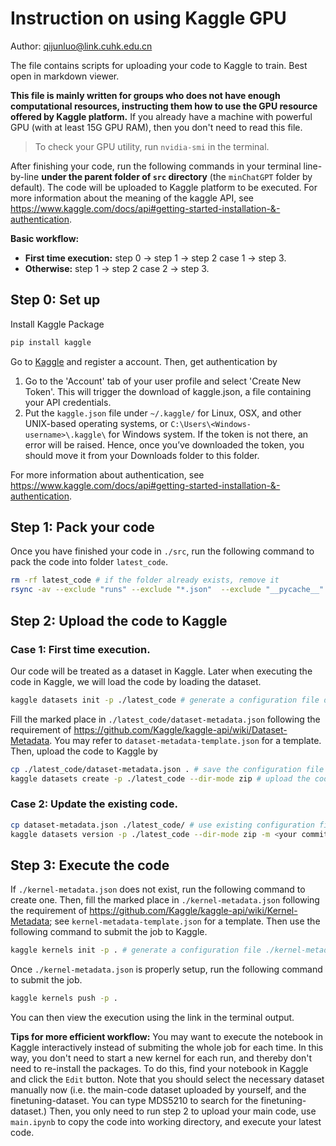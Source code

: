 # Instruction on using Kaggle GPU

Author: qijunluo@link.cuhk.edu.cn

The file contains scripts for uploading your code to Kaggle to train. Best open in markdown viewer.

**This file is mainly written for groups who does not have enough computational resources, instructing them how to use the GPU resource offered by Kaggle platform.** If you already have a machine with powerful GPU (with at least 15G GPU RAM), then you don't need to read this file.
> To check your GPU utility, run `nvidia-smi` in the terminal.

After finishing your code, run the following commands in your terminal line-by-line **under the parent folder of `src` directory** (the `minChatGPT` folder by default). The code will be uploaded to Kaggle platform to be executed. For more information about the meaning of the kaggle API, see https://www.kaggle.com/docs/api#getting-started-installation-&-authentication.

**Basic workflow:** 

* **First time execution:** step 0 &rarr; step 1 &rarr; step 2 case 1 &rarr; step 3.
* **Otherwise:** step 1 &rarr; step 2 case 2 &rarr; step 3.

## Step 0: Set up
Install Kaggle Package
```bash
pip install kaggle
```
Go to [Kaggle](https://www.kaggle.com/) and register a account. Then, get authentication by
1. Go to the 'Account' tab of your user profile and select 'Create New Token'. This will trigger the download of kaggle.json, a file containing your API credentials.
2. Put the `kaggle.json` file under `~/.kaggle/` for Linux, OSX, and other UNIX-based operating systems, or `C:\Users\<Windows-username>\.kaggle\` for Windows system. If the token is not there, an error will be raised. Hence, once you’ve downloaded the token, you should move it from your Downloads folder to this folder.

For more information about authentication, see https://www.kaggle.com/docs/api#getting-started-installation-&-authentication.

## Step 1: Pack your code
Once you have finished your code in `./src`, run the following command to pack the code into folder `latest_code`.
```bash
rm -rf latest_code # if the folder already exists, remove it
rsync -av --exclude "runs" --exclude "*.json"  --exclude "__pycache__" --exclude ".git"  ./src ./latest_code # pack all the code into the latest_code folder. You may want to add excluded files here
```

## Step 2: Upload the code to Kaggle
### Case 1: First time execution.
Our code will be treated as a dataset in Kaggle. Later when executing the code in Kaggle, we will load the code by loading the dataset.
```bash
kaggle datasets init -p ./latest_code # generate a configuration file dataset-metadata.json under ./latest_code
```
Fill the marked place in `./latest_code/dataset-metadata.json` following the requirement of https://github.com/Kaggle/kaggle-api/wiki/Dataset-Metadata. You may refer to `dataset-metadata-template.json` for a template. Then, upload the code to Kaggle by

```bash
cp ./latest_code/dataset-metadata.json . # save the configuration file to current folder so that we don't need to execute it again
kaggle datasets create -p ./latest_code --dir-mode zip # upload the code to Kaggle
```

### Case 2: Update the existing code.
```bash
cp dataset-metadata.json ./latest_code/ # use existing configuration file
kaggle datasets version -p ./latest_code --dir-mode zip -m <your commit message> # you can optionally add commit message to help identify the code version.
```

## Step 3: Execute the code
If `./kernel-metadata.json` does not exist, run the following command to create one. Then, fill the marked place in `./kernel-metadata.json` following the requirement of https://github.com/Kaggle/kaggle-api/wiki/Kernel-Metadata; see `kernel-metadata-template.json` for a template. Then use the following command to submit the job to Kaggle.
```bash
kaggle kernels init -p . # generate a configuration file ./kernel-metadata.json for notebook execution.
```

Once `./kernel-metadata.json` is properly setup, run the following command to submit the job.
```bash
kaggle kernels push -p .
```

You can then view the execution using the link in the terminal output.

**Tips for more efficient workflow:** You may want to execute the notebook in Kaggle interactively instead of submiting the whole job for each time. In this way, you don't need to start a new kernel for each run, and thereby don't need to re-install the packages. To do this, find your notebook in Kaggle and click the `Edit` button. Note that you should select the necessary dataset manually now (i.e. the main-code dataset uploaded by yourself, and the finetuning-dataset. You can type MDS5210 to search for the finetuning-dataset.) Then, you only need to run step 2 to upload your main code, use `main.ipynb` to copy the code into working directory, and execute your latest code.